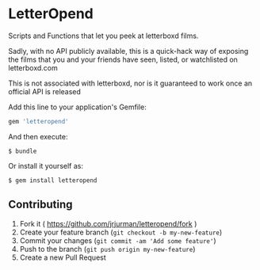LetterOpend
===========

Scripts and Functions that let you peek at letterboxd films.

Sadly, with no API publicly available, this is a quick-hack way of exposing the films that you and your friends have seen, listed, or watchlisted on letterboxd.com

This is not associated with letterboxd, nor is it guaranteed to work once an official API is released

Add this line to your application's Gemfile:

```ruby
gem 'letteropend'
```

And then execute:

    $ bundle

Or install it yourself as:

    $ gem install letteropend

## Contributing

1. Fork it ( https://github.com/jrjurman/letteropend/fork )
2. Create your feature branch (`git checkout -b my-new-feature`)
3. Commit your changes (`git commit -am 'Add some feature'`)
4. Push to the branch (`git push origin my-new-feature`)
5. Create a new Pull Request
